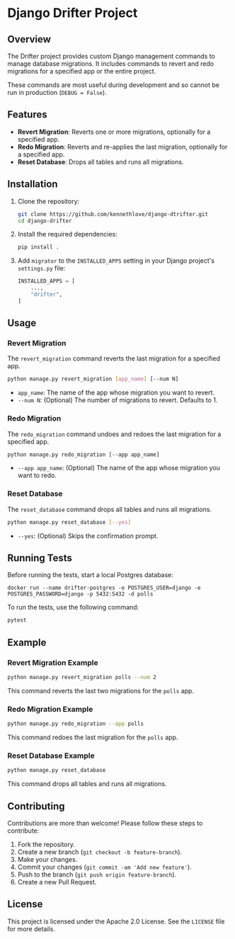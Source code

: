 # Django Drifter Project

## Overview

The Drifter project provides custom Django management commands to
manage database migrations. It includes commands to revert and redo
migrations for a specified app or the entire project.

These commands are most useful during development and so cannot be
run in production (`DEBUG = False`).

## Features

- **Revert Migration**: Reverts one or more migrations, optionally for a specified app.
- **Redo Migration**: Reverts and re-applies the last migration, optionally for a specified app.
- **Reset Database**: Drops all tables and runs all migrations.

## Installation

1. Clone the repository:
   ```sh
   git clone https://github.com/kennethlove/django-dtrifter.git
   cd django-drifter
   ```

2. Install the required dependencies:
   ```sh
   pip install .
   ```
   
3. Add `migrator` to the `INSTALLED_APPS` setting in your Django project's `settings.py` file:
   ```python
   INSTALLED_APPS = [
       ...,
       "drifter",
   ]
   ```

## Usage

### Revert Migration

The `revert_migration` command reverts the last migration for a specified app.

```sh
python manage.py revert_migration [app_name] [--num N]
```

- `app_name`: The name of the app whose migration you want to revert.
- `--num N`: (Optional) The number of migrations to revert. Defaults to 1.

### Redo Migration

The `redo_migration` command undoes and redoes the last migration for a specified app.

```sh
python manage.py redo_migration [--app app_name]
```

- `--app app_name`: (Optional) The name of the app whose migration you want to redo.
 
### Reset Database

The `reset_database` command drops all tables and runs all migrations.

```sh
python manage.py reset_database [--yes]
```

- `--yes`: (Optional) Skips the confirmation prompt.

## Running Tests

Before running the tests, start a local Postgres database:

```shell
docker run --name drifter-postgres -e POSTGRES_USER=django -e POSTGRES_PASSWORD=django -p 5432:5432 -d polls
```

To run the tests, use the following command:

```sh
pytest
```

## Example

### Revert Migration Example

```sh
python manage.py revert_migration polls --num 2
```

This command reverts the last two migrations for the `polls` app.

### Redo Migration Example

```sh
python manage.py redo_migration --app polls
```

This command redoes the last migration for the `polls` app.

### Reset Database Example

```sh
python manage.py reset_database
```

This command drops all tables and runs all migrations.

## Contributing

Contributions are more than welcome! Please follow these steps to contribute:

1. Fork the repository.
2. Create a new branch (`git checkout -b feature-branch`).
3. Make your changes.
4. Commit your changes (`git commit -am 'Add new feature'`).
5. Push to the branch (`git push origin feature-branch`).
6. Create a new Pull Request.

## License

This project is licensed under the Apache 2.0 License. See the `LICENSE` file for more details.